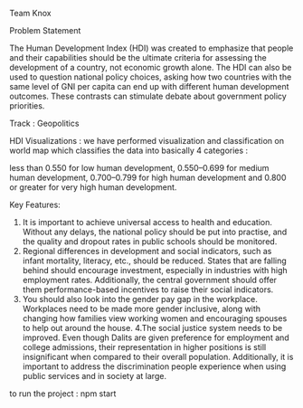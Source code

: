 Team Knox

Problem Statement

The Human Development Index (HDI) was created to emphasize that people and their capabilities should be the ultimate criteria for assessing the development of a country, not economic growth alone. The HDI can also be used to question national policy choices, asking how two countries with the same level of GNI per capita can end up with different human development outcomes. These contrasts can stimulate debate about government policy priorities.

Track : Geopolitics

HDI Visualizations : 
we have performed visualization and classification on world map which classifies the data into basically 4 categories :

less than 0.550 for low human development,
0.550–0.699 for medium human development,
0.700–0.799 for high human development and
0.800 or greater for very high human development.

Key Features:
1. It is important to achieve universal access to health and education. Without any delays, the national policy should be put into practise, and the quality and dropout rates in public schools should be monitored.
2. Regional differences in development and social indicators, such as infant mortality, literacy, etc., should be reduced. States that are falling behind should encourage investment, especially in industries with high employment rates. Additionally, the central government should offer them performance-based incentives to raise their social indicators.
3. You should also look into the gender pay gap in the workplace. Workplaces need to be made more gender inclusive, along with changing how families view working women and encouraging spouses to help out around the house.
4.The social justice system needs to be improved. Even though Dalits are given preference for employment and college admissions, their representation in higher positions is still insignificant when compared to their overall population. Additionally, it is important to address the discrimination people experience when using public services and in society at large.
 
 
 
 to run the project : npm start
